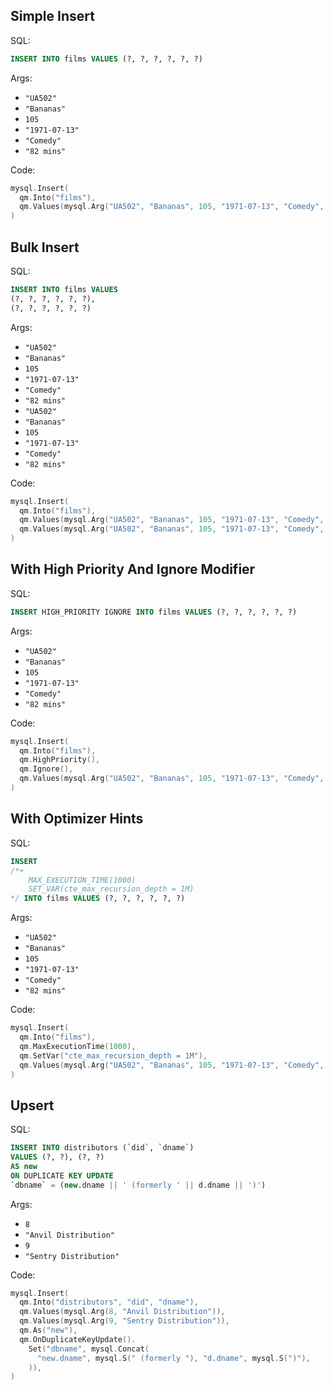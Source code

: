 ## Simple Insert

SQL:

```sql
INSERT INTO films VALUES (?, ?, ?, ?, ?, ?)
```

Args:

* `"UA502"`
* `"Bananas"`
* `105`
* `"1971-07-13"`
* `"Comedy"`
* `"82 mins"`

Code:

```go
mysql.Insert(
  qm.Into("films"),
  qm.Values(mysql.Arg("UA502", "Bananas", 105, "1971-07-13", "Comedy", "82 mins")),
)
```

## Bulk Insert

SQL:

```sql
INSERT INTO films VALUES
(?, ?, ?, ?, ?, ?),
(?, ?, ?, ?, ?, ?)
```

Args:

* `"UA502"`
* `"Bananas"`
* `105`
* `"1971-07-13"`
* `"Comedy"`
* `"82 mins"`
* `"UA502"`
* `"Bananas"`
* `105`
* `"1971-07-13"`
* `"Comedy"`
* `"82 mins"`

Code:

```go
mysql.Insert(
  qm.Into("films"),
  qm.Values(mysql.Arg("UA502", "Bananas", 105, "1971-07-13", "Comedy", "82 mins")),
  qm.Values(mysql.Arg("UA502", "Bananas", 105, "1971-07-13", "Comedy", "82 mins")),
)
```

## With High Priority And Ignore Modifier

SQL:

```sql
INSERT HIGH_PRIORITY IGNORE INTO films VALUES (?, ?, ?, ?, ?, ?)
```

Args:

* `"UA502"`
* `"Bananas"`
* `105`
* `"1971-07-13"`
* `"Comedy"`
* `"82 mins"`

Code:

```go
mysql.Insert(
  qm.Into("films"),
  qm.HighPriority(),
  qm.Ignore(),
  qm.Values(mysql.Arg("UA502", "Bananas", 105, "1971-07-13", "Comedy", "82 mins")),
)
```

## With Optimizer Hints

SQL:

```sql
INSERT
/*+
    MAX_EXECUTION_TIME(1000)
    SET_VAR(cte_max_recursion_depth = 1M)
*/ INTO films VALUES (?, ?, ?, ?, ?, ?)
```

Args:

* `"UA502"`
* `"Bananas"`
* `105`
* `"1971-07-13"`
* `"Comedy"`
* `"82 mins"`

Code:

```go
mysql.Insert(
  qm.Into("films"),
  qm.MaxExecutionTime(1000),
  qm.SetVar("cte_max_recursion_depth = 1M"),
  qm.Values(mysql.Arg("UA502", "Bananas", 105, "1971-07-13", "Comedy", "82 mins")),
)
```

## Upsert

SQL:

```sql
INSERT INTO distributors (`did`, `dname`)
VALUES (?, ?), (?, ?)
AS new
ON DUPLICATE KEY UPDATE
`dbname` = (new.dname || ' (formerly ' || d.dname || ')')
```

Args:

* `8`
* `"Anvil Distribution"`
* `9`
* `"Sentry Distribution"`

Code:

```go
mysql.Insert(
  qm.Into("distributors", "did", "dname"),
  qm.Values(mysql.Arg(8, "Anvil Distribution")),
  qm.Values(mysql.Arg(9, "Sentry Distribution")),
  qm.As("new"),
  qm.OnDuplicateKeyUpdate().
    Set("dbname", mysql.Concat(
      "new.dname", mysql.S(" (formerly "), "d.dname", mysql.S(")"),
    )),
)
```
